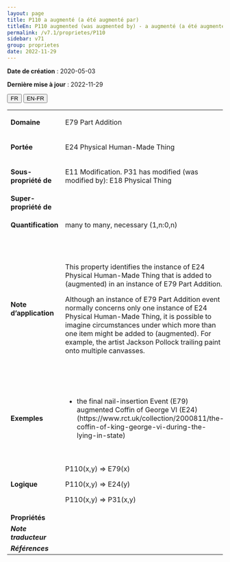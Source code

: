 ```yaml
---
layout: page
title: P110 a augmenté (a été augmenté par)
titleEn: P110 augmented (was augmented by) - a augmenté (a été augmenté par)
permalink: /v7.1/proprietes/P110
sidebar: v71
group: proprietes
date: 2022-11-29
---
```


**Date de création** : 2020-05-03

**Dernière mise à jour** : 2022-11-29

<div class="lang-buttons">
  <button id="fr" class="activate">FR</button>
  <button id="en-fr">EN-FR</button>
</div>

<table>
				<tbody>
				<tr>
					<td><strong>Domaine</strong></td>
					<td class="en"><p>E79 Part Addition</p>
							</td>
						<td><p><code class="language-plaintext highlighter-rouge">E79_Ajout_d'élément</code></p>
							</td>
						</tr>
					<tr>
					<td><strong>Portée</strong></td>
					<td class="en"><p>E24 Physical Human-Made Thing</p>
							</td>
						<td><p><code class="language-plaintext highlighter-rouge">E24_Chose_matérielle_élaborée_par_l’humain</code></p>
							</td>
						</tr>
					<tr>
					<td><strong>Sous-propriété de</strong></td>
					<td class="en"><p>E11 Modification. P31 has modified (was modified by): E18 Physical Thing</p>
							</td>
						<td><p><code class="language-plaintext highlighter-rouge">E11_Modification</code>. <code class="language-plaintext highlighter-rouge">P31_a_modifié (a_été_modifié_par)</code> : <code class="language-plaintext highlighter-rouge">E18_Chose_matérielle</code></p>
							</td>
						</tr>
					<tr>
					<td><strong>Super-propriété de</strong></td>
					<td class="en"><p></p>
							</td>
						<td><p></p>
							</td>
						</tr>
					<tr>
					<td><strong>Quantification</strong></td>
					<td class="en"><p>many to many, necessary (1,n:0,n)</p>
							</td>
						<td><p>plusieurs à plusieurs, nécessaire (1,n:0,n)</p>
							</td>
						</tr>
					<tr>
					<td><strong>Note d’application</strong></td>
					<td class="en"><p>This property identifies the instance of E24 Physical Human-Made Thing that is added to (augmented) in an instance of E79 Part Addition.</p>
							<p></p>
							<p>Although an instance of E79 Part Addition event normally concerns only one instance of E24 Physical Human-Made Thing, it is possible to imagine circumstances under which more than one item might be added to (augmented). For example, the artist Jackson Pollock trailing paint onto multiple canvasses.</p>
							</td>
						<td><p>Cette propriété identifie l'instance de <code class="language-plaintext highlighter-rouge">E24_Chose_matérielle_élaborée_par_l’humain</code> qui reçoit un ajout (est augmentée) par une instance de <code class="language-plaintext highlighter-rouge">E79_Ajout_d'élément</code>.</p>
							<p></p>
							<p>Bien qu'une instance de <code class="language-plaintext highlighter-rouge">E79_Ajout_d'élément</code> ne concerne normalement qu'une instance de <code class="language-plaintext highlighter-rouge">E24_Chose_matérielle_élaborée_par_l’humain</code>, il est possible d'imaginer des circonstances au cours desquelles plus d'un élément pourrait recevoir un ajout (être augmenté) [n.d.t. par une seule instance de <code class="language-plaintext highlighter-rouge">E79_Ajout_d'élément</code>]. Par exemple, l’artiste Jackson Pollock a effectué des traînées de peinture sur plusieurs toiles en même temps.</p>
							</td>
						</tr>
					<tr>
					<td><strong>Exemples</strong></td>
					<td class="en"><ul><li><p>the final nail-insertion Event (E79) augmented Coffin of George VI (E24) (https://www.rct.uk/collection/2000811/the-coffin-of-king-george-vi-during-the-lying-in-state)</p>
							</li>
									</ul></td>
						<td><ul><li><p>L’évènement d’insertion du dernier clou (<code class="language-plaintext highlighter-rouge">E79_Ajout_d'élément</code>) a augmenté (<code class="language-plaintext highlighter-rouge">P110_a_augmenté</code>) le cercueil de George VI (<code class="language-plaintext highlighter-rouge">E24_Chose_matérielle_élaborée_par_l’humain</code>) (https://www.rct.uk/collection/2000811/the-coffin-of-king-george-vi-during-the-lying-in-state)</p>
							</li>
									</ul></td>
						</tr>
					<tr>
					<td><strong>Logique</strong></td>
					<td class="en"><p>P110(x,y) ⇒ E79(x)</p>
							<p>P110(x,y) ⇒ E24(y)</p>
							<p>P110(x,y) ⇒ P31(x,y)</p>
							</td>
						<td><p>P110(x,y) ⇒ E79(x)</p>
							<p>P110(x,y) ⇒ E24(y)</p>
							<p>P110(x,y) ⇒ P31(x,y)</p>
							</td>
						</tr>
					<tr>
					<td><strong>Propriétés</strong></td>
					<td class="en"><p></p>
							</td>
						<td><p></p>
							</td>
						</tr>
					<tr>
					<td><strong><em>Note traducteur</em></strong></td>
					<td colspan="2"><p></p>
							</td>
						</tr>
					<tr>
					<td><strong><em>Références</em></strong></td>
					<td colspan="2"><p><em></em></p>
							</td>
						</tr>
					</tbody>
				</table>
				